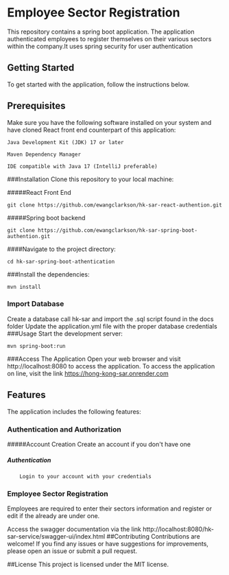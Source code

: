 # Employee Sector Registration
This repository contains a spring boot application. The application authenticated employees to register themselves on their various sectors within the company.It uses spring security for user authentication

## Getting Started
To get started with the application, follow the instructions below.

## Prerequisites
Make sure you have the following software installed on your system and have cloned React front end counterpart  of this application:

``Java Development Kit (JDK) 17 or later``

``Maven Dependency Manager``

 ``IDE compatible with Java 17 (IntelliJ preferable)``

###Installation
Clone this repository to your local machine:

#####React Front End
```
git clone https://github.com/ewangclarkson/hk-sar-react-authention.git
```


#####Spring boot backend
```
git clone https://github.com/ewangclarkson/hk-sar-spring-boot-authention.git
```

####Navigate to the project directory:

```
cd hk-sar-spring-boot-athentication
```

###Install the dependencies:

```
mvn install
```
### Import Database
  Create a database call hk-sar and import the .sql script found in the docs folder
  Update the application.yml file with the proper database credentials
###Usage
Start the development server:

```
mvn spring-boot:run
```


###Access The Application
Open your web browser and visit http://localhost:8080 to access the application.
To access the application on line, visit the link https://hong-kong-sar.onrender.com



## Features
The application includes the following features:

### Authentication and Authorization
   #####Account Creation
        Create an account if you don't have one
   ##### Authentication
        Login to your account with your credentials

### Employee Sector Registration
 Employees are required to enter their sectors information and register or edit if the already are under one.

  Access the swagger documentation via the link  http://localhost:8080/hk-sar-service/swagger-ui/index.html
##Contributing
Contributions are welcome! If you find any issues or have suggestions for improvements, please open an issue or submit a pull request.

##License
This project is licensed under the MIT license.

